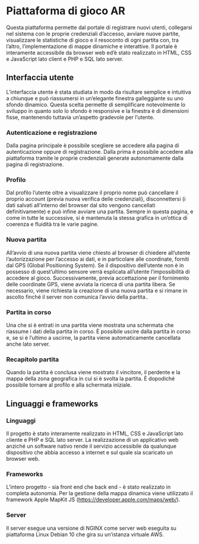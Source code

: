 # Piattaforma di gioco AR
Questa piattaforma permette dal portale di registrare nuovi utenti, collegarsi nel sistema con le proprie credenziali d’accesso, avviare nuove partite, visualizzare le
statistiche di gioco e il resoconto di ogni partita con, tra l’altro, l’implementazione di mappe dinamiche e interattive.
Il portale è interamente accessibile da browser web ed’è stato realizzato in
HTML, CSS e JavaScript lato client e PHP e SQL lato server.

## Interfaccia utente
L’interfaccia utente è stata studiata in modo da risultare semplice e intuitiva a
chiunque e può riassumersi in un’elegante finestra galleggiante su uno sfondo
dinamico. Questa scelta permette di semplificare notevolmente lo sviluppo in
quanto solo lo sfondo è responsive e la finestra è di dimensioni fisse, mantenendo tuttavia un’aspetto gradevole per l’utente.
### Autenticazione e registrazione
Dalla pagina principale è possibile scegliere se accedere alla pagina di autenticazione
oppure di registrazione. Dalla prima è possibile accedere alla piattaforma tramite le
proprie credenziali generate autonomamente dalla pagina di registrazione.
### Profilo 
Dal profilo l’utente oltre a visualizzare il proprio nome può cancellare il proprio account
(previa nuova verifica delle credenziali), disconnettersi (i dati salvati all’interno del
browser dal sito vengono cancellati definitivamente) e può infine avviare una partita.
Sempre in questa pagina, e come in tutte le
successive, si è mantenuta la stessa grafica
in un’ottica di coerenza e fluidità tra le varie
pagine.
### Nuova partita
All’avvio di una nuova partita viene chiesto al browser di chiedere all’utente l’autorizzazione per l’accesso ai dati, e in particolare alle coordinate, forniti dal GPS (Global Positioning System). Se il dispositivo dell’utente non è in possesso di quest’ultimo sensore
verrà esplicata all’utente l’impossibilità di accedere al gioco.
Successivamente, previa accettazione per il fornimento delle coordinate GPS, viene avviata la ricerca di una partita libera. Se necessario, viene richiesta la creazione di una
nuova partita e si rimane in ascolto finché il server non comunica l’avvio della partita..
### Partita in corso
Una che si è entrati in una partita viene mostrata una schermata che riassume i dati
della partita in corso. È possibile uscire dalla partita in corso e, se si è l’ultimo a uscirne,
la partita viene automaticamente cancellata anche lato server.
### Recapitolo partita
Quando la partita è conclusa viene mostrato il vincitore, il perdente e la mappa della
zona geografica in cui si è svolta la partita.
È dopodiché possibile tornare al profilo e alla schermata iniziale.

## Linguaggi e frameworks
### Linguaggi
Il progetto è stato interamente realizzato in HTML, CSS e JavaScript lato cliente e
PHP e SQL lato server.
La realizzazione di un applicativo web anziché un software nativo rende il servizio accessibile da qualunque dispositivo che abbia accesso a internet e sul quale
sia scaricato un browser web.
### Frameworks 
L’intero progetto - sia front end che back end - è stato realizzato in completa autonomia. Per la gestione della mappa dinamica viene utilizzato il framework
Apple MapKit JS (https://developer.apple.com/maps/web/).
### Server
Il server esegue una versione di NGINX come server web eseguita su piattaforma Linux Debian 10 che gira su un’istanza virtuale AWS.

